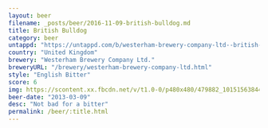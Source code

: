 ```yaml
---
layout: beer
filename: _posts/beer/2016-11-09-british-bulldog.md
title: British Bulldog
category: beer
untappd: "https://untappd.com/b/westerham-brewery-company-ltd--british-bulldog/44784"
country: "United Kingdom"
brewery: "Westerham Brewery Company Ltd."
breweryURL: "/brewery/westerham-brewery-company-ltd.html"
style: "English Bitter"
score: 6
img: https://scontent.xx.fbcdn.net/v/t1.0-0/p480x480/479882_10151563844403745_1566533959_n.jpg?_nc_cat=105&_nc_ht=scontent.xx&oh=1ad2affb65d8eefb1389327d21970854&oe=5D8B2539
beer-date: "2013-03-09"
desc: "Not bad for a bitter"
permalink: /beer/:title.html
---
```

